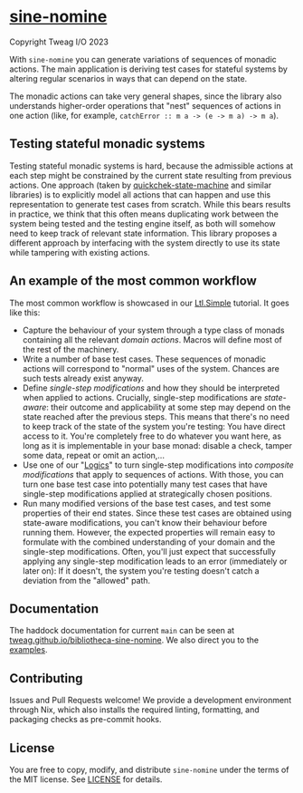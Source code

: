 # [sine-nomine](https://github.com/tweag/bibliotheca-sine-nomine)

Copyright Tweag I/O 2023

With `sine-nomine` you can generate variations of sequences of monadic
actions. The main application is deriving test cases for stateful
systems by altering regular scenarios in ways that can depend on the
state.

The monadic actions can take very general shapes, since the library
also understands higher-order operations that "nest" sequences of
actions in one action (like, for example, `catchError :: m a -> (e -> m
a) -> m a`).

## Testing stateful monadic systems

Testing stateful monadic systems is hard, because the admissible
actions at each step might be constrained by the current state
resulting from previous actions. One approach (taken by
[quickchek-state-machine](https://hackage.haskell.org/package/quickcheck-state-machine)
and similar libraries) is to explicitly model all actions that can
happen and use this representation to generate test cases from
scratch. While this bears results in practice, we think that this
often means duplicating work between the system being tested and the
testing engine itself, as both will somehow need to keep track of
relevant state information. This library proposes a different approach
by interfacing with the system directly to use its state while
tampering with existing actions.

## An example of the most common workflow

The most common workflow is showcased in our
[Ltl.Simple](./src/Example/Ltl.Simple.hs) tutorial. It goes like this: 
- Capture the behaviour of your system through a type class of monads
  containing all the relevant _domain actions_. Macros will define most of the
  rest of the machinery.
- Write a number of base test cases. These sequences of monadic actions will
  correspond to "normal" uses of the system. Chances are such tests already
  exist anyway.
- Define _single-step modifications_ and how they should be interpreted when
  applied to actions. Crucially, single-step modifications are _state-aware_:
  their outcome and applicability at some step may depend on the state reached
  after the previous steps. This means that there's no need to keep track of
  the state of the system you're testing: You have direct access to it. You're
  completely free to do whatever you want here, as long as it is implementable
  in your base monad: disable a check, tamper some data, repeat or omit an
  action,...
- Use one of our "[Logics](./src/Logic)" to turn single-step modifications into
  _composite modifications_ that apply to sequences of actions. With those, you
  can turn one base test case into potentially many test cases that have
  single-step modifications applied at strategically chosen positions.
- Run many modified versions of the base test cases, and test some properties
  of their end states. Since these test cases are obtained using state-aware
  modifications, you can't know their behaviour before running them. However,
  the expected properties will remain easy to formulate with the combined
  understanding of your domain and the single-step modifications. Often, you'll
  just expect that successfully applying any single-step modification leads to
  an error (immediately or later on): If it doesn't, the system you're testing
  doesn't catch a deviation from the "allowed" path. 

## Documentation

The haddock documentation for current `main` can be seen at
[tweag.github.io/bibliotheca-sine-nomine](https://tweag.github.io/bibliotheca-sine-nomine).
We also direct you to the [examples](./src/Examples).

## Contributing

Issues and Pull Requests welcome! We provide a development environment
through Nix, which also installs the required linting, formatting, and
packaging checks as pre-commit hooks.

## License

You are free to copy, modify, and distribute `sine-nomine` under the
terms of the MIT license. See [LICENSE](./LICENSE) for details.
